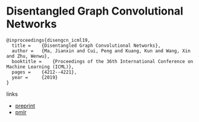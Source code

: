 # Disentangled Graph Convolutional Networks

```
@inproceedings{disengcn_icml19,
  title = 	 {Disentangled Graph Convolutional Networks},
  author = 	 {Ma, Jianxin and Cui, Peng and Kuang, Kun and Wang, Xin and Zhu, Wenwu},
  booktitle = 	 {Proceedings of the 36th International Conference on Machine Learning (ICML)},
  pages = 	 {4212--4221},
  year = 	 {2019}
}
```

links
- [preprint](http://pengcui.thumedialab.com/papers/DisenGCN.pdf)
- [pmlr](http://proceedings.mlr.press/v97/ma19a.html)

